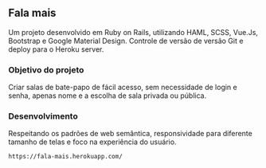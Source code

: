 ## Fala mais

Um projeto desenvolvido em Ruby on Rails, utilizando HAML, SCSS, Vue.Js, Bootstrap e Google Material Design. Controle de versão de versão Git e deploy para o Heroku server.

### Objetivo do projeto

Criar salas de bate-papo de fácil acesso, sem necessidade de login e senha, apenas nome e a escolha de sala privada ou pública. 

### Desenvolvimento

Respeitando os padrões de web semântica, responsividade para diferente tamanho de telas e foco na experiência do usuário.

    https://fala-mais.herokuapp.com/
